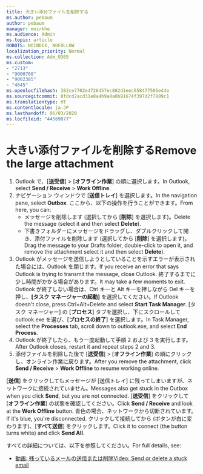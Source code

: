 ```yaml
---
title: 大きい添付ファイルを削除する
ms.author: pebaum
author: pebaum
manager: mnirkhe
ms.audience: Admin
ms.topic: article
ROBOTS: NOINDEX, NOFOLLOW
localization_priority: Normal
ms.collection: Adm_O365
ms.custom:
- "2713"
- "9000768"
- "9002385"
- "4645"
ms.openlocfilehash: 382ce7702e4726457ec802d1eec658477505e44e
ms.sourcegitcommit: 8fdcd2acd31e8a4b9a8a0b91674f397d2f7889c1
ms.translationtype: HT
ms.contentlocale: ja-JP
ms.lasthandoff: 06/03/2020
ms.locfileid: "44569877"
---
```

# <a name="remove-the-large-attachment"></a><span data-ttu-id="53542-102">大きい添付ファイルを削除する</span><span class="sxs-lookup"><span data-stu-id="53542-102">Remove the large attachment</span></span>

1. <span data-ttu-id="53542-103">Outlook で、[**送受信**] >  [**オフライン作業**] の順に選択します。</span><span class="sxs-lookup"><span data-stu-id="53542-103">In Outlook, select **Send / Receive** > **Work Offline**.</span></span> 
2. <span data-ttu-id="53542-104">ナビゲーション ウィンドウで [**送信トレイ**] を選択します。</span><span class="sxs-lookup"><span data-stu-id="53542-104">In the navigation pane, select **Outbox**.</span></span> <span data-ttu-id="53542-105">ここから、以下の操作を行うことができます。</span><span class="sxs-lookup"><span data-stu-id="53542-105">From here, you can:</span></span> 
    - <span data-ttu-id="53542-106">メッセージを削除します (選択してから [**削除**] を選択します)。</span><span class="sxs-lookup"><span data-stu-id="53542-106">Delete the message (select it and then select **Delete**).</span></span>
    - <span data-ttu-id="53542-107">下書きフォルダーにメッセージをドラッグし、ダブルクリックして開き、添付ファイルを削除します (選択してから [**削除**] を選択します)。</span><span class="sxs-lookup"><span data-stu-id="53542-107">Drag the message to your Drafts folder, double-click to open it, and remove the attachment select it and then select **Delete**).</span></span>
3. <span data-ttu-id="53542-108">Outlook がメッセージを送信しようとしていることを示すエラーが表示された場合には、Outlook を閉じます。</span><span class="sxs-lookup"><span data-stu-id="53542-108">If you receive an error that says Outlook is trying to transmit the message, close Outlook.</span></span> <span data-ttu-id="53542-109">終了するまでに少し時間がかかる場合があります。</span><span class="sxs-lookup"><span data-stu-id="53542-109">It may take a few moments to exit.</span></span> <span data-ttu-id="53542-110">Outlook が終了しない場合は、Ctrl キーと Alt キーを押しながら Del キーを押し、**[タスク マネージャーの起動]** を選択してください。</span><span class="sxs-lookup"><span data-stu-id="53542-110">If Outlook doesn't close, press Ctrl+Alt+Delete and select **Start Task Manager**.</span></span> <span data-ttu-id="53542-111">[タスク マネージャー] の [**プロセス**] タブを選択し、下にスクロールして outlook.exe を選び、[**プロセスの終了**] を選択します。</span><span class="sxs-lookup"><span data-stu-id="53542-111">In Task Manager, select the **Processes** tab, scroll down to outlook.exe, and select **End Process**.</span></span>
4. <span data-ttu-id="53542-112">Outlook が終了したら、もう一度起動して手順 2 および 3 を実行します。</span><span class="sxs-lookup"><span data-stu-id="53542-112">After Outlook closes, restart it and repeat steps 2 and 3.</span></span> 
5. <span data-ttu-id="53542-113">添付ファイルを削除した後で [**送受信**] >  [**オフライン作業**] の順にクリックし、オンライン作業に戻ります。</span><span class="sxs-lookup"><span data-stu-id="53542-113">After you remove the attachment, click **Send / Receive** > **Work Offline** to resume working online.</span></span> 

<span data-ttu-id="53542-114">[**送信**] をクリックしてもメッセージが [送信トレイ] に残ってしまいますが、ネットワークに接続されていません。</span><span class="sxs-lookup"><span data-stu-id="53542-114">Messages also get stuck in the Outbox when you click **Send**, but you are not connected.</span></span> <span data-ttu-id="53542-115">[**送受信**] をクリックして [**オフライン作業**] の状態を確認してください。</span><span class="sxs-lookup"><span data-stu-id="53542-115">Click **Send / Receive** and look at the **Work Offline** button.</span></span> <span data-ttu-id="53542-116">青色の場合、ネットワークから切断されています。</span><span class="sxs-lookup"><span data-stu-id="53542-116">If it's blue, you're disconnected.</span></span> <span data-ttu-id="53542-117">クリックして接続してから (ボタンが白に変わります)、[**すべて送信**] をクリックします。</span><span class="sxs-lookup"><span data-stu-id="53542-117">Click it to connect (the button turns white) and click **Send All**.</span></span>
 
 <span data-ttu-id="53542-118">すべての詳細については、以下を参照してください。</span><span class="sxs-lookup"><span data-stu-id="53542-118">For full details, see:</span></span>
- [<span data-ttu-id="53542-119">動画: 残っているメールの送信または削除</span><span class="sxs-lookup"><span data-stu-id="53542-119">Video: Send or delete a stuck email</span></span>](https://support.office.com/article/Video-Send-or-delete-an-email-stuck-in-your-outbox-26d5d34a-4e5f-444a-a9e8-44db04a94dec) 